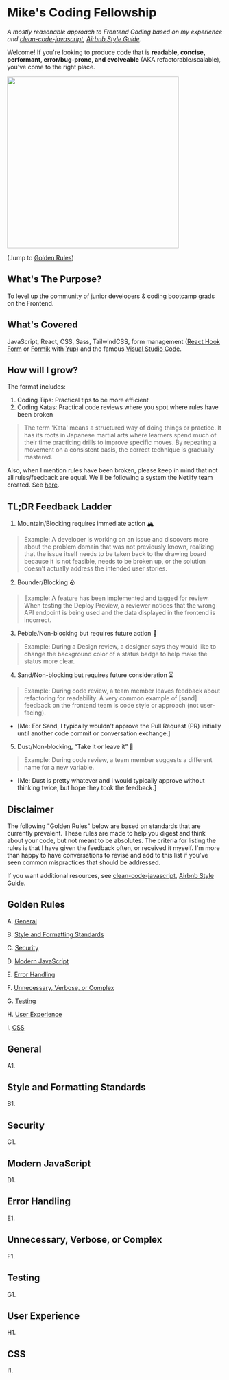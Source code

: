 # Mike's Coding Fellowship
*A mostly reasonable approach to Frontend Coding based on my experience and [clean-code-javascript](https://github.com/ryanmcdermott/clean-code-javascript), [Airbnb Style Guide](https://github.com/airbnb/javascript)*.

Welcome! If you're looking to produce code that is **readable, concise, performant, error/bug-prone, and evolveable** (AKA refactorable/scalable), you've come to the right place.

<img src="https://github.com/miiketran/mikescodingfellowship/assets/11917528/87af2e6d-a411-4a9f-a1c0-b44ab0484a5d" width="400px"/>

(Jump to [Golden Rules](#golden-rules))

## What's The Purpose?

To level up the community of junior developers & coding bootcamp grads on the Frontend.

## What's Covered
JavaScript, React, CSS, Sass, TailwindCSS, form management ([React Hook Form](https://react-hook-form.com/) or [Formik](https://formik.org/) with [Yup](https://github.com/jquense/yup)) and the famous [Visual Studio Code](https://code.visualstudio.com/).

## How will I grow?
The format includes:
1. Coding Tips: Practical tips to be more efficient
2. Coding Katas: Practical code reviews where you spot where rules have been broken
>The term 'Kata' means a structured way of doing things or practice. It has its roots in Japanese martial arts where learners spend much of their time practicing drills to improve specific moves. By repeating a movement on a consistent basis, the correct technique is gradually mastered.

Also, when I mention rules have been broken, please keep in mind that not all rules/feedback are equal. We'll be following a system the Netlify team created. See [here](https://www.netlify.com/blog/2020/03/05/feedback-ladders-how-we-encode-code-reviews-at-netlify/).
## TL;DR Feedback Ladder
1. Mountain/Blocking requires immediate action 🏔️
>Example: A developer is working on an issue and discovers more about the problem domain that was not previously known, realizing that the issue itself needs to be taken back to the drawing board because it is not feasible, needs to be broken up, or the solution doesn’t actually address the intended user stories.

2. Bounder/Blocking 🪨
>Example: A feature has been implemented and tagged for review. When testing the Deploy Preview, a reviewer notices that the wrong API endpoint is being used and the data displayed in the frontend is incorrect.

3. Pebble/Non-blocking but requires future action 🥌
>Example: During a Design review, a designer says they would like to change the background color of a status badge to help make the status more clear.

4. Sand/Non-blocking but requires future consideration ⏳
>Example: During code review, a team member leaves feedback about refactoring for readability. A very common example of [sand] feedback on the frontend team is code style or approach (not user-facing).
-  [Me: For Sand, I typically wouldn't approve the Pull Request (PR) initially until another code commit or conversation exchange.]

5. Dust/Non-blocking, “Take it or leave it” 🧹
>Example: During code review, a team member suggests a different name for a new variable.
- [Me: Dust is pretty whatever and I would typically approve without thinking twice, but hope they took the feedback.]

## Disclaimer
The following "Golden Rules" below are based on standards that are currently prevalent. These rules are made to help you digest and think about your code, but not meant to be absolutes. The criteria for listing the rules is that I have given the feedback often, or received it myself. I'm more than happy to have conversations to revise and add to this list if you've seen common mispractices that should be addressed. 

If you want additional resources, see [clean-code-javascript](https://github.com/ryanmcdermott/clean-code-javascript), [Airbnb Style Guide](https://github.com/airbnb/javascript).

## Golden Rules

A. [General](#general)

B. [Style and Formatting Standards](#style-and-formatting-standards)

C. [Security](#security)

D. [Modern JavaScript](#modern-javascript)

E. [Error Handling](#error-handling)

F. [Unnecessary, Verbose, or Complex](#unnecessary-verbose-or-complex)

G. [Testing](#testing)
 
H. [User Experience](#user-experience)

I. [CSS](#css)

## General
A1. 

## Style and Formatting Standards
B1. 

## Security
C1. 

## Modern JavaScript
D1. 

## Error Handling
E1. 

## Unnecessary, Verbose, or Complex
F1. 

## Testing
G1. 

## User Experience
H1. 

## CSS
I1. 

